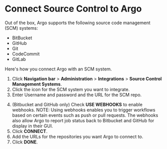 # Connect Source Control to Argo

Out of the box, Argo supports the following source code management (SCM) systems:

* BitBucket
* GitHub
* Git
* CodeCommit
* GitLab

Here's how you connect Argo with an SCM system.

1.  Click **Navigation bar** >  **Administration** >  **Integrations** > **Source Control Management Systems**.
2.  Click the icon for the SCM system you want to integrate.
3.  Enter Username and password and the URL for the SCM repo.
<!--Waiting for response from Michael M. because Argo Web UI doesn't show CodeCommit supporting webhooks--only BitBucket and GitHub has this option from the SCM integration page-->
4.  (Bitbucket and GitHub only) Check **USE WEBHOOKS** to enable webhooks.
    NOTE: Using webhooks enables you to trigger workflows based on certain events such as push or pull requests. The webhooks also allow Argo to report job status back to Bitbucket and GitHub for display in their GUI.
6.  Click **CONNECT**.
7. Add the URLs for the repositories you want Argo to connect to.
8.  Click **DONE**.
